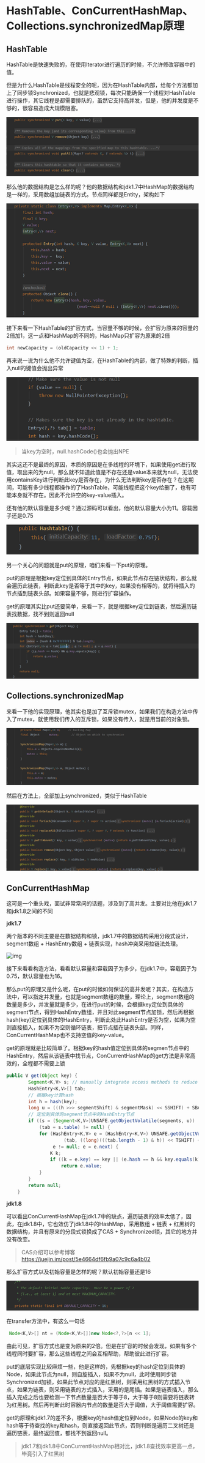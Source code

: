 # HashTable、ConCurrentHashMap、Collections.synchronizedMap原理

## HashTable

HashTable是快速失败的，在使用Iterator进行遍历的时候，不允许修改容器中的值。

但是为什么HashTable是线程安全的呢，因为在HashTable内部，给每个方法都加上了同步锁Synchronized，也就是悲观锁，每次只能确保一个线程对HashTable进行操作，其它线程是都需要排队的，虽然它支持高并发，但是，他的并发度是不够的，很容易造成大规模阻塞。

![](https://raw.githubusercontent.com/lightingsui/Pic/master/img/Snipaste_2020-02-16_09-40-04.png)

那么他的数据结构是怎么样的呢？他的数据结构和jdk1.7中HashMap的数据结构是一样的，采用数组加链表的方式。节点同样都是Entity，架构如下

![](https://raw.githubusercontent.com/lightingsui/Pic/master/img/Snipaste_2020-02-16_09-46-02.png)

接下来看一下HashTable的扩容方式，当容量不够的时候，会扩容为原来的容量的2倍加1，这一点和HashMap的不同的，HashMap只扩容为原来的2倍

```java
int newCapacity = (oldCapacity << 1) + 1;
```

再来说一说为什么他不允许键值为空，在HashTable的内部，做了特殊的判断，插入null的键值会抛出异常

![](https://raw.githubusercontent.com/lightingsui/Pic/master/img/Snipaste_2020-02-16_09-55-36.png)

> 当key为空时，null.hashCode()也会抛出NPE

其实这还不是最终的原因，本质的原因是在多线程的环境下，如果使用get进行取值，取出来的为null，那么就不知道此值是不存在还是value本来就为null，无法使用containsKey进行判断此key是否存在，为什么无法判断key是否存在？在这期间，可能有多少线程都操作的了HashTable，可能线程把这个key给删了，也有可能本身就不存在。因此不允许空的key-value插入。

还有他的默认容量是多少呢？通过源码可以看出，他的默认容量大小为11。容载因子还是0.75

![](https://raw.githubusercontent.com/lightingsui/Pic/master/img/Snipaste_2020-02-16_10-06-34.png)

另一个关心的问题就是put的原理，咱们来看一下put的原理。

put的原理是根据key定位到具体的Entry节点，如果此节点存在链状结构，那么就会遍历此链表，判断此key是否等于其中的key，如果没有相等的，就将待插入的节点插到链表头部。如果容量不够，则进行扩容操作。

get的原理其实比put还要简单，来看一下，就是根据key定位到链表，然后遍历链表找数据，找不到则返回null

![](https://raw.githubusercontent.com/lightingsui/Pic/master/img/Snipaste_2020-02-16_22-32-45.png)

## Collections.synchronizedMap

来看一下他的实现原理，他其实也是加了互斥锁mutex，如果我们在构造方法中传入了mutex，就使用我们传入的互斥锁，如果没有传入，就是用当前的对象锁。

![](https://raw.githubusercontent.com/lightingsui/Pic/master/img/Snipaste_2020-02-16_10-10-25.png)

然后在方法上，全部加上synchronized，类似于HashTable

![](https://raw.githubusercontent.com/lightingsui/Pic/master/img/Snipaste_2020-02-16_10-12-02.png)

## ConCurrentHashMap

这可是一个重头戏，面试非常常问的话题，涉及到了高并发。主要对比他在jdk1.7和jdk1.8之间的不同

**jdk1.7**

两个版本的不同主要是在数据结构和锁，jdk1.7中的数据结构采用分段式设计，segment数组 + HashEntry数组 + 链表实现，hash冲突采用拉链法处理。

![img](https://upload-images.jianshu.io/upload_images/3994601-2da9a1460800f68f.png?imageMogr2/auto-orient/strip|imageView2/2/w/478/format/webp)

接下来看看构造方法，看看默认容量和容载因子为多少，在jdk1.7中，容载因子为0.75，默认容量也为16。

那么put的原理又是什么呢，在put的时候如何保证的高并发呢？其实，在构造方法中，可以指定并发量，也就是segment数组的数量，理论上，segment数组的数量是多少，并发量就是多少，在进行put的时候，会根据key定位到具体的segment节点，得到HashEntry数组，并且对此segment节点加锁，然后再根据hash(key)定位到具体的HashEntry，判断此处此HashEntry是否为空，如果为空则直接插入，如果不为空则循环链表，把节点插在链表头部。同样，ConCurrentHashMap也不支持空值的key-value。

get的原理就是比较简单了。根据key的hash值定位到具体的segmen节点中的HashEntry，然后从该链表中找节点，ConCurrentHashMap的get方法是非常高效的，全程都不需要上锁

```java
public V get(Object key) {
        Segment<K,V> s; // manually integrate access methods to reduce overhead
        HashEntry<K,V>[] tab;
    	// 根据key计算hash 
        int h = hash(key);
        long u = (((h >>> segmentShift) & segmentMask) << SSHIFT) + SBASE;
    	// 定位到具体的segment节点中的HashEntry节点
        if ((s = (Segment<K,V>)UNSAFE.getObjectVolatile(segments, u)) != null &&
            (tab = s.table) != null) {
            for (HashEntry<K,V> e = (HashEntry<K,V>) UNSAFE.getObjectVolatile
                     (tab, ((long)(((tab.length - 1) & h)) << TSHIFT) + TBASE);
                 e != null; e = e.next) {
                K k;
                if ((k = e.key) == key || (e.hash == h && key.equals(k)))
                    return e.value;
            }
        }
        return null;
    }
```



**jdk1.8**

可以看出ConCurrentHashMap在jdk1.7中的缺点，遍历链表的效率太低了，因此，在jdk1.8中，它也效仿了jdk1.8中的HashMap，采用数组 + 链表 + 红黑树的数据结构，并且有原来的分段式锁换成了CAS + Synchronized锁，其它的地方并没有改变。

> CAS介绍可以参考博客<https://juejin.im/post/5e4664df6fb9a07c9c6a4b02> 

那么扩容方式以及初始容量是怎样的呢？默认初始容量还是16

![](https://raw.githubusercontent.com/lightingsui/Pic/master/img/Snipaste_2020-02-16_22-39-03.png)

在transfer方法中，有这么一句话

```java
 Node<K,V>[] nt = (Node<K,V>[])new Node<?,?>[n << 1];
```

由此可见，扩容方式也是变为原来的2倍。但是在扩容的时候会发现，如果有多个线程同时要扩容，那么这些线程之间会互相帮助，帮助彼此进行扩容。

put的底层实现比较麻烦一些，他是这样的，先根据key的hash定位到具体的Node，如果此节点为null，则自旋插入，如果不为null，此时使用同步锁Synchronized加锁，如果此节点对应的是红黑树，则采用红黑树的方式插入节点，如果为链表，则采用链表的方式插入，采用的是尾插。如果是链表插入，那么插入完成之后也要检测一下节点数量是否大于等于8，大于等于8则需要将链表转为红黑树。然后再判断此时容器内节点的数量是否大于阈值，大于阈值需要扩容。

get的原理和jdk1.7的差不多，根据key的hash值定位到Node，如果Node的key和hash等于待查找的key和hash，则直接返回此节点，否则判断是遍历二叉树还是遍历链表，最终返回值，都找不到返回null。

> jdk1.7和jdk1.8中ConCurrentHashMap相对比，jdk1.8查找效率更高一点，毕竟引入了红黑树

